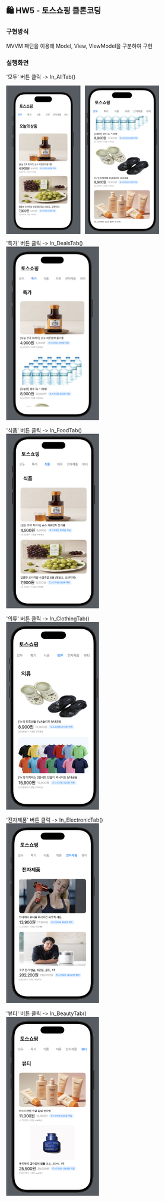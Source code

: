 ## 🛍️ HW5 - 토스쇼핑 클론코딩

### 구현방식
MVVM 패턴을 이용해 Model, View, ViewModel을 구분하여 구현

### 실행화면
'모두' 버튼 클릭 -> In_AllTab()<br>
<div style="display: flex; gap: 12px;">
  <img src="Captures/capture1.png" width="200"/>
  <img src="Captures/capture2.png" width="200"/>
</div>

'특가' 버튼 클릭 -> In_DealsTab()<br>
<img src="Captures/capture3.png" width="250"/>

'식품' 버튼 클릭 -> In_FoodTab()<br>
<img src="Captures/capture4.png" width="250"/>

'의류' 버튼 클릭 -> In_ClothingTab()<br>
<img src="Captures/capture5.png" width="250"/>

'전자제품' 버튼 클릭 -> In_ElectronicTab()<br>
<img src="Captures/capture6.png" width="250"/>

'뷰티' 버튼 클릭 -> In_BeautyTab()<br>
<img src="Captures/capture7.png" width="250"/>
